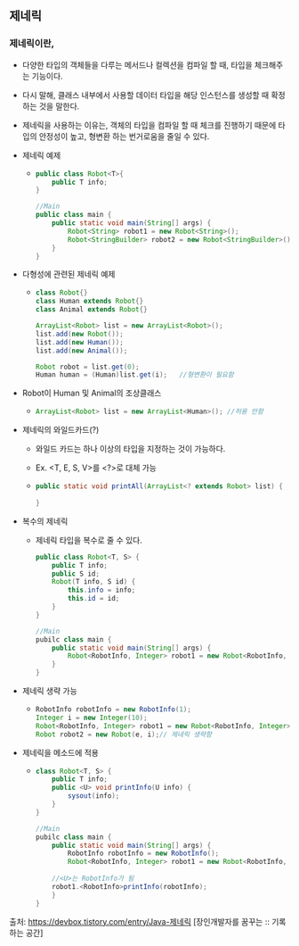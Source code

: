 ## 제네릭

### 제네릭이란,

- 다양한 타입의 객체들을 다루는 메서드나 컬렉션을 컴파일 할 때, 타입을 체크해주는 기능이다.

- 다시 말해, 클래스 내부에서 사용할 데이터 타입을 해당 인스턴스를 생성할 때 확정하는 것을 말한다.

- 제네릭을 사용하는 이유는, 객체의 타입을 컴파일 할 때 체크를 진행하기 때문에 타입의 안정성이 높고, 형변환 하는 번거로움을 줄일 수 있다.

- 제네릭 예제

  - ```java
    public class Robot<T>{
        public T info;
    }
    
    //Main
    public class main {
        public static void main(String[] args) {
            Robot<String> robot1 = new Robot<String>();
            Robot<StringBuilder> robot2 = new Robot<StringBuilder>();
        }
    }
    ```

- 다형성에 관련된 제네릭 예제

  - ```java
    class Robot{}
    class Human extends Robot{}
    class Animal extends Robot{}
    
    ArrayList<Robot> list = new ArrayList<Robot>();
    list.add(new Robot());
    list.add(new Human());
    list.add(new Animal());
    
    Robot robot = list.get(0);
    Human human = (Human)list.get(i);	//형변환이 필요함
    ```

- Robot이 Human 및 Animal의 조상클래스

  - ```java
    ArrayList<Robot> list = new ArrayList<Human>(); //허용 안함
    ```

- 제네릭의 와일드카드(?)

  - 와일드 카드는 하나 이상의 타입을 지정하는 것이 가능하다.

  - Ex. <T, E, S, V>를 <?>로 대체 가능

  - ```java
    public static void printAll(ArrayList<? extends Robot> list) {	//Robot 혹은 Robot 자손들이 들어올 수 있다.
        
    }
    ```

- 복수의 제네릭

  - 제네릭 타입을 복수로 줄 수 있다.

    ```java
    public class Robot<T, S> {
        public T info;
        public S id;
        Robot(T info, S id) {
            this.info = info;
            this.id = id;
        }
    }
    
    //Main
    pubilc class main {
        public static void main(String[] args) {
            Robot<RobotInfo, Integer> robot1 = new Robot<RobotInfo, Integer>(new RobotInfo(), 1);	//int 대신 Integer를 사용해야한다(기본 데이터 타입 사용 불가)
        }
    }
    ```

- 제네릭 생략 가능

  - ```java
    RobotInfo robotInfo = new RobotInfo(1);
    Integer i = new Integer(10);
    Robot<RobotInfo, Integer> robot1 = new Robot<RobotInfo, Integer>(e, i);
    Robot robot2 = new Robot(e, i);// 제네릭 생략함
    
    ```

- 제네릭을 메소드에 적용

  - ```java
    class Robot<T, S> {
        public T info;
        public <U> void printInfo(U info) {
            sysout(info);
        }
    }
    
    //Main
    pubilc class main {
        public static void main(String[] args) {
            RobotInfo robotInfo = new RobotInfo();
            Robot<RobotInfo, Integer> robot1 = new Robot<RobotInfo, Integer>(robotInfo, 1);	//int 대신 Integer를 사용해야한다(기본 데이터 타입 사용 불가)
        
        //<U>는 RobotInfo가 됨
        robot1.<RobotInfo>printInfo(robotInfo);
        }
    }
    
    ```

  

출처: https://devbox.tistory.com/entry/Java-제네릭 [장인개발자를 꿈꾸는 :: 기록하는 공간]



